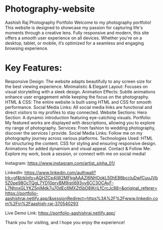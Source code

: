 # Photography-website
Aashish Raj Photography Portfolio
Welcome to my photography portfolio! This website is designed to showcase my passion for capturing life's moments through a creative lens.
Fully responsive and modern, this site offers a smooth user experience on all devices. Whether you're on a desktop, tablet, 
or mobile, it’s optimized for a seamless and engaging browsing experience.


# Key Features:
Responsive Design: The website adapts beautifully to any screen size for the best viewing experience.
Minimalistic & Elegant Layout: Focuses on visual storytelling with a sleek design.
Animation Effects: Subtle animations enhance user engagement while keeping the focus on the photography.
HTML & CSS: The entire website is built using HTML and CSS for smooth performance.
Social Media Links: All social media links are functional and direct visitors to my profiles to stay connected.
Website Sections:
Hero Section: A dynamic introduction featuring eye-catching visuals.
Portfolio: My featured works are displayed with descriptions, allowing you to explore my range of photography.
Services: From fashion to wedding photography, discover the services I provide.
Social Media Links: Follow me on my photography journey across various platforms.
Technologies Used:
HTML for structuring the content.
CSS for styling and ensuring responsive design.
Animations for added dynamism and visual appeal.
Contact & Follow Me:
Explore my work, book a session, or connect with me on social media!

Instagram: https://www.instagram.com/artist_sinha_01/


LinkedIn: https://www.linkedin.com/authwall?trk=gf&trkInfo=AQHZCp4jW2MFkgAAAZI6NHOokL50hE86bccluDwfCuuJVb5Z0pe98OcTQgL7YD10prvBM9istj693yv6CC3OCAyF-L7NhnxGLYKZ5njMdk7u70dEc6MXZt5bD8IKrjLfCrcJc88=&original_referer=https://portfolio-aashishraj.netlify.app/&sessionRedirect=https%3A%2F%2Fwww.linkedin.com%2Fin%2Faashish-raj-370540293







Live Demo Link: https://portfolio-aashishraj.netlify.app/

Thank you for visiting, and I hope you enjoy the experience!
